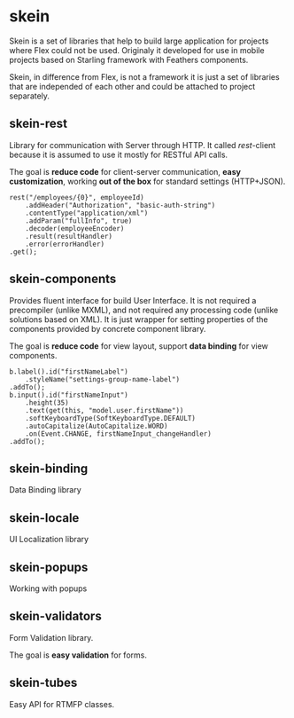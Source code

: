 skein
=====

Skein is a set of libraries that help to build large application for projects where Flex could not be used. Originaly it  developed for use in mobile projects based on Starling framework with Feathers components.

Skein, in difference from Flex, is not a framework it is just a set of libraries that are independed of each other and could be attached to project separately.

skein-rest
----

Library for communication with Server through HTTP. It called _rest_-client because it is assumed to use it mostly for RESTful  API calls.

The goal is **reduce code** for client-server communication, **easy customization**, working **out of the box** for standard settings (HTTP+JSON).

```as3
rest("/employees/{0}", employeeId)
    .addHeader("Authorization", "basic-auth-string") 
    .contentType("application/xml") 
    .addParam("fullInfo", true)
    .decoder(employeeEncoder) 
    .result(resultHandler) 
    .error(errorHandler) 
.get();
```

skein-components
----
Provides fluent interface for build User Interface. It is not required a precompiler (unlike MXML), and not required any processing code (unlike solutions based on XML). It is just wrapper for setting properties of the components provided by concrete component library.

The goal is **reduce code** for view layout, support **data binding** for view components.

```as3
b.label().id("firstNameLabel")
    .styleName("settings-group-name-label")
.addTo();
b.input().id("firstNameInput")
    .height(35)
    .text(get(this, "model.user.firstName"))
    .softKeyboardType(SoftKeyboardType.DEFAULT)
    .autoCapitalize(AutoCapitalize.WORD)
    .on(Event.CHANGE, firstNameInput_changeHandler)
.addTo();
```
skein-binding
----
Data Binding library


skein-locale
----
UI Localization library

skein-popups
----
Working with popups

skein-validators
----
Form Validation library.

The goal is **easy validation** for forms.

skein-tubes
----
Easy API for RTMFP classes.
